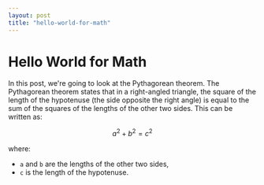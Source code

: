 ```yaml
---
layout: post
title: "hello-world-for-math"
---
```


# Hello World for Math

In this post, we're going to look at the Pythagorean theorem. The Pythagorean theorem states that in a right-angled triangle, the square of the length of the hypotenuse (the side opposite the right angle) is equal to the sum of the squares of the lengths of the other two sides. This can be written as:

$$ a^2 + b^2 = c^2 $$

where:
- `a` and `b` are the lengths of the other two sides,
- `c` is the length of the hypotenuse.
